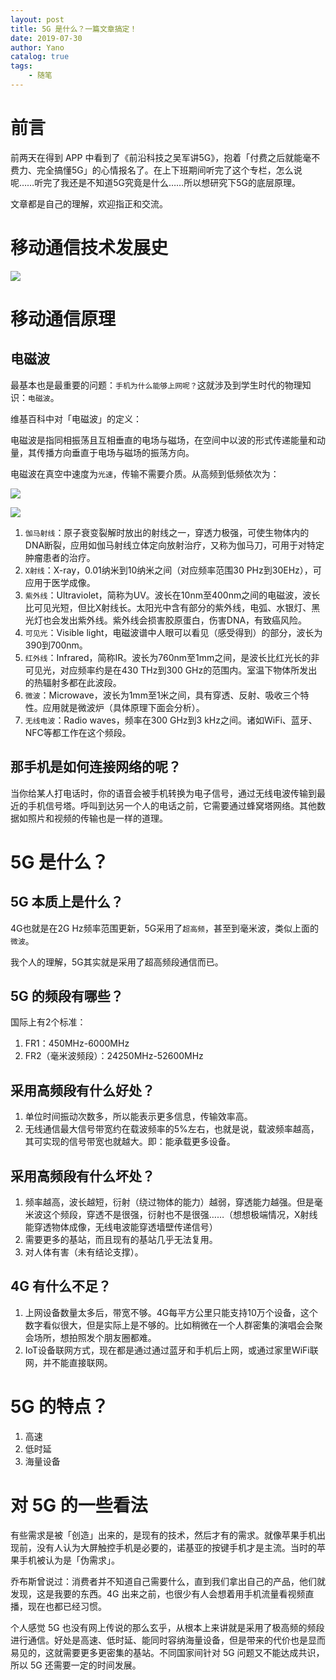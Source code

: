```yaml
---
layout: post
title: 5G 是什么？一篇文章搞定！
date: 2019-07-30
author: Yano
catalog: true
tags:
    - 随笔
---
```


# 前言

前两天在得到 APP 中看到了《前沿科技之吴军讲5G》，抱着「付费之后就能毫不费力、完全搞懂5G」的心情报名了。在上下班期间听完了这个专栏，怎么说呢……听完了我还是不知道5G究竟是什么……所以想研究下5G的底层原理。

文章都是自己的理解，欢迎指正和交流。

# 移动通信技术发展史

![](http://yano.oss-cn-beijing.aliyuncs.com/2019-07-28-235828.jpg)

# 移动通信原理

## 电磁波

最基本也是最重要的问题：`手机为什么能够上网呢？`这就涉及到学生时代的物理知识：`电磁波`。

维基百科中对「电磁波」的定义：

电磁波是指同相振荡且互相垂直的电场与磁场，在空间中以波的形式传递能量和动量，其传播方向垂直于电场与磁场的振荡方向。

电磁波在真空中速度为`光速`，传输不需要介质。从高频到低频依次为：

![](http://yano.oss-cn-beijing.aliyuncs.com/2019-07-29-151434.jpg)

![](http://yano.oss-cn-beijing.aliyuncs.com/2019-07-29-151522.png)

1. `伽马射线`：原子衰变裂解时放出的射线之一，穿透力极强，可使生物体内的DNA断裂，应用如伽马射线立体定向放射治疗，又称为伽马刀，可用于对特定肿瘤患者的治疗。
2. `X射线`：X-ray，0.01纳米到10纳米之间（对应频率范围30 PHz到30EHz），可应用于医学成像。
3. `紫外线`：Ultraviolet，简称为UV。波长在10nm至400nm之间的电磁波，波长比可见光短，但比X射线长。太阳光中含有部分的紫外线，电弧、水银灯、黑光灯也会发出紫外线。紫外线会损害胶原蛋白，伤害DNA，有致癌风险。
4. `可见光`：Visible light，电磁波谱中人眼可以看见（感受得到）的部分，波长为390到700nm。
5. `红外线`：Infrared，简称IR。波长为760nm至1mm之间，是波长比红光长的非可见光，对应频率约是在430 THz到300 GHz的范围内。室温下物体所发出的热辐射多都在此波段。
6. `微波`：Microwave，波长为1mm至1米之间，具有穿透、反射、吸收三个特性。应用就是微波炉（具体原理下面会分析）。
7. `无线电波`：Radio waves，频率在300 GHz到3 kHz之间。诸如WiFi、蓝牙、NFC等都工作在这个频段。

## 那手机是如何连接网络的呢？

当你给某人打电话时，你的语音会被手机转换为电子信号，通过无线电波传输到最近的手机信号塔。呼叫到达另一个人的电话之前，它需要通过蜂窝塔网络。其他数据如照片和视频的传输也是一样的道理。

# 5G 是什么？

## 5G 本质上是什么？

4G也就是在2G Hz频率范围更新，5G采用了`超高频`，甚至到毫米波，类似上面的`微波`。

我个人的理解，5G其实就是采用了超高频段通信而已。

## 5G 的频段有哪些？

国际上有2个标准：
1. FR1：450MHz-6000MHz
2. FR2（毫米波频段）：24250MHz-52600MHz

## 采用高频段有什么好处？

1. 单位时间振动次数多，所以能表示更多信息，传输效率高。
2. 无线通信最大信号带宽约在载波频率的5%左右，也就是说，载波频率越高，其可实现的信号带宽也就越大。即：能承载更多设备。

## 采用高频段有什么坏处？

1. 频率越高，波长越短，衍射（绕过物体的能力）越弱，穿透能力越强。但是毫米波这个频段，穿透不是很强，衍射也不是很强……（想想极端情况，X射线能穿透物体成像，无线电波能穿透墙壁传递信号）
2. 需要更多的基站，而且现有的基站几乎无法复用。
3. 对人体有害（未有结论支撑）。


## 4G 有什么不足？

1. 上网设备数量太多后，带宽不够。4G每平方公里只能支持10万个设备，这个数字看似很大，但是实际上是不够的。比如稍微在一个人群密集的演唱会会聚会场所，想拍照发个朋友圈都难。
2. IoT设备联网方式，现在都是通过通过蓝牙和手机后上网，或通过家里WiFi联网，并不能直接联网。


# 5G 的特点？

1. 高速
2. 低时延
3. 海量设备

# 对 5G 的一些看法

有些需求是被「创造」出来的，是现有的技术，然后才有的需求。就像苹果手机出现前，没有人认为大屏触控手机是必要的，诺基亚的按键手机才是主流。当时的苹果手机被认为是「伪需求」。

乔布斯曾说过：消费者并不知道自己需要什么，直到我们拿出自己的产品，他们就发现，这是我要的东西。4G 出来之前，也很少有人会想着用手机流量看视频直播，现在也都已经习惯。

个人感觉 5G 也没有网上传说的那么玄乎，从根本上来讲就是采用了极高频的频段进行通信。好处是高速、低时延、能同时容纳海量设备，但是带来的代价也是显而易见的，这就需要更多更密集的基站。不同国家间针对 5G 问题又不能达成共识，所以 5G 还需要一定的时间发展。

